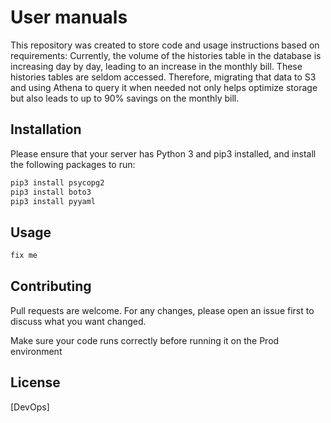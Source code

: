 # User manuals

This repository was created to store code and usage instructions based on requirements:
    Currently, the volume of the histories table in the database is increasing day by day, leading to an increase in the monthly bill. These histories tables are seldom accessed. Therefore, migrating that data to S3 and using Athena to query it when needed not only helps optimize storage but also leads to up to 90% savings on the monthly bill.
## Installation

Please ensure that your server has Python 3 and pip3 installed, and install the following packages to run:

```python
pip3 install psycopg2
pip3 install boto3
pip3 install pyyaml
```

## Usage

```python
fix me
```

## Contributing

Pull requests are welcome. For any changes, please open an issue first to discuss what you want changed.

Make sure your code runs correctly before running it on the Prod environment

## License

[DevOps]
